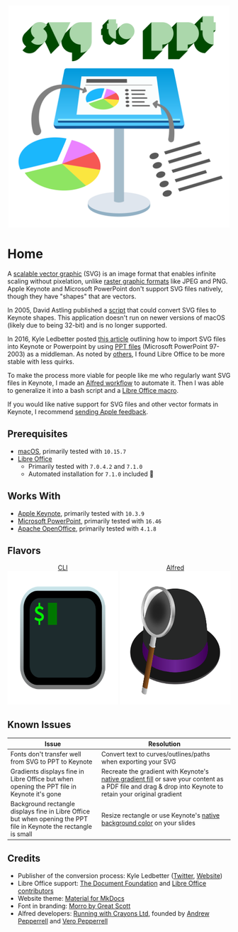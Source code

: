<p align="center">
  <img src="img/svg-to-ppt-logo.svg" class="center" alt="SVG to PPT logo" title="SVG to PPT logo" width="500" height="500"/>
</p>

# Home

A [scalable vector graphic](https://en.wikipedia.org/wiki/Scalable_Vector_Graphics) (SVG) is an image format that enables infinite scaling without pixelation, unlike [raster graphic formats](https://en.wikipedia.org/wiki/Raster_graphics) like JPEG and PNG. Apple Keynote and Microsoft PowerPoint don't support SVG files natively, though they have "shapes" that are vectors.

In 2005, David Astling published a [script](http://mcb.berkeley.edu/labs/zusman/dave/svg2key/) that could convert SVG files to Keynote shapes. This application doesn't run on newer versions of macOS (likely due to being 32-bit) and is no longer supported.

In 2016, Kyle Ledbetter posted [this article](https://kyleledbetter.medium.com/how-to-import-an-svg-into-powerpoint-or-keynote-8d3d70f347a7) outlining how to import SVG files into Keynote or Powerpoint by using [PPT files](https://www.lifewire.com/ppt-file-2622187) (Microsoft PowerPoint 97-2003) as a middleman. As noted by [others](https://medium.com/@chrishoman_15983/i-often-encounter-problems-with-opening-files-created-with-openoffice-and-i-found-libreoffice-a-5a72f652160f), I found Libre Office to be more stable with less quirks.

To make the process more viable for people like me who regularly want SVG files in Keynote, I made an [Alfred workflow](https://www.alfredapp.com/workflows/) to automate it. Then I was able to generalize it into a bash script and a [Libre Office macro](https://help.libreoffice.org/latest/en-US/text/shared/01/06130000.html).

If you would like native support for SVG files and other vector formats in Keynote, I recommend [sending Apple feedback](https://www.apple.com/feedback/keynote.html).

## Prerequisites

- [macOS](https://www.apple.com/macos), primarily tested with `10.15.7`
- [Libre Office](https://www.libreoffice.org/download/download/)
    - Primarily tested with `7.0.4.2` and `7.1.0`
    - Automated installation for `7.1.0` included 🙂

## Works With

- [Apple Keynote](https://apps.apple.com/us/app/keynote/id409183694), primarily tested with `10.3.9`
- [Microsoft PowerPoint](https://www.microsoft.com/en-us/microsoft-365/powerpoint), primarily tested with `16.46`
- [Apache OpenOffice](https://www.openoffice.org/), primarily tested with `4.1.8`

## Flavors

<div id="flavors" align="center">
  <span style="display: inline-block; width: 250px;">
    <a href="/cli">
      CLI
      <img id="alfred-logo" src="img/iterm2-icon.svg" class="center" alt="iTerm2 icon" title="iTerm2 icon"/>
    </a>
  </span>
  <span style="display: inline-block; width: 250px;">
    <a href="/alfred">
      Alfred
      <img id="alfred-logo" src="img/alfred-icon.svg" class="center" alt="Alfred icon" title="Alfred icon"/>
    </a>
  </span>
</div>

<style>
  #flavors img {
    width: 300px;
    height: 300px;
  }
</style>

## Known Issues

| Issue | Resolution |
|--|--|
| Fonts don't transfer well from SVG to PPT to Keynote | Convert text to curves/outlines/paths when exporting your SVG |
| Gradients displays fine in Libre Office but when opening the PPT file in Keynote it's gone | Recreate the gradient with Keynote's [native gradient fill](https://support.apple.com/en-us/HT210063) or save your content as a PDF file and drag & drop into Keynote to retain your original gradient |
| Background rectangle displays fine in Libre Office but when opening the PPT file in Keynote the rectangle is small | Resize rectangle or use Keynote's [native background color](https://support.apple.com/en-us/HT211077) on your slides |  |  |

## Credits

- Publisher of the conversion process: Kyle Ledbetter ([Twitter](https://twitter.com/kyleledbetter), [Website](https://kyleledbetter.com/))
- Libre Office support: [The Document Foundation](https://www.documentfoundation.org/) and [Libre Office contributors](https://www.libreoffice.org/community/community-map/)
- Website theme: [Material for MkDocs](https://squidfunk.github.io/mkdocs-material/)
- Font in branding: [Morro by Great Scott](https://www.greatscott.se/fonts/morro)
- Alfred developers: [Running with Crayons Ltd](http://runningwithcrayons.net/), founded by [Andrew Pepperrell](https://twitter.com/preppeller) and [Vero Pepperrell](https://twitter.com/vero)
